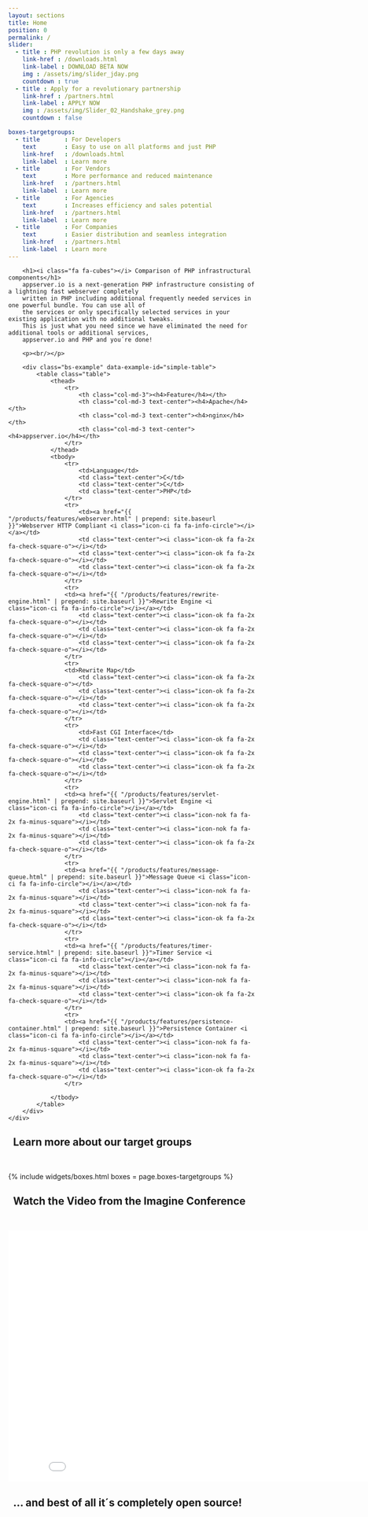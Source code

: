 ```yaml
---
layout: sections
title: Home
position: 0
permalink: /
slider:
  - title : PHP revolution is only a few days away
    link-href : /downloads.html
    link-label : DOWNLOAD BETA NOW
    img : /assets/img/slider_jday.png
    countdown : true
  - title : Apply for a revolutionary partnership 
    link-href : /partners.html
    link-label : APPLY NOW
    img : /assets/img/Slider_02_Handshake_grey.png
    countdown : false

boxes-targetgroups:
  - title       : For Developers
    text        : Easy to use on all platforms and just PHP
    link-href   : /downloads.html
    link-label  : Learn more
  - title       : For Vendors
    text        : More performance and reduced maintenance
    link-href   : /partners.html
    link-label  : Learn more
  - title       : For Agencies
    text        : Increases efficiency and sales potential
    link-href   : /partners.html
    link-label  : Learn more
  - title       : For Companies
    text        : Easier distribution and seamless integration
    link-href   : /partners.html
    link-label  : Learn more
---
```


<section>
    <div class="container">

        <h1><i class="fa fa-cubes"></i> Comparison of PHP infrastructural components</h1>
        appserver.io is a next-generation PHP infrastructure consisting of a lightning fast webserver completely
        written in PHP including additional frequently needed services in one powerful bundle. You can use all of
        the services or only specifically selected services in your existing application with no additional tweaks.
        This is just what you need since we have eliminated the need for additional tools or additional services,
        appserver.io and PHP and you´re done!

        <p><br/></p>

        <div class="bs-example" data-example-id="simple-table">
            <table class="table">
                <thead>
                    <tr>
                        <th class="col-md-3"><h4>Feature</h4></th>
                        <th class="col-md-3 text-center"><h4>Apache</h4></th>
                        <th class="col-md-3 text-center"><h4>nginx</h4></th>
                        <th class="col-md-3 text-center"><h4>appserver.io</h4></th>
                    </tr>
                </thead>
                <tbody>
                    <tr>
                        <td>Language</td>
                        <td class="text-center">C</td>
                        <td class="text-center">C</td>
                        <td class="text-center">PHP</td>
                    </tr>
                    <tr>
                        <td><a href="{{ "/products/features/webserver.html" | prepend: site.baseurl }}">Webserver HTTP Compliant <i class="icon-ci fa fa-info-circle"></i></a></td>
                        <td class="text-center"><i class="icon-ok fa fa-2x fa-check-square-o"></i></td>
                        <td class="text-center"><i class="icon-ok fa fa-2x fa-check-square-o"></i></td>
                        <td class="text-center"><i class="icon-ok fa fa-2x fa-check-square-o"></i></td>
                    </tr>
                    <tr>
                    <td><a href="{{ "/products/features/rewrite-engine.html" | prepend: site.baseurl }}">Rewrite Engine <i class="icon-ci fa fa-info-circle"></i></a></td>
                        <td class="text-center"><i class="icon-ok fa fa-2x fa-check-square-o"></i></td>
                        <td class="text-center"><i class="icon-ok fa fa-2x fa-check-square-o"></i></td>
                        <td class="text-center"><i class="icon-ok fa fa-2x fa-check-square-o"></i></td>
                    </tr>
                    <tr>
                    <td>Rewrite Map</td>
                        <td class="text-center"><i class="icon-ok fa fa-2x fa-check-square-o"></td>
                        <td class="text-center"><i class="icon-ok fa fa-2x fa-check-square-o"></i></td>
                        <td class="text-center"><i class="icon-ok fa fa-2x fa-check-square-o"></i></td>
                    </tr>
                    <tr>
                        <td>Fast CGI Interface</td>
                        <td class="text-center"><i class="icon-ok fa fa-2x fa-check-square-o"></i></td>
                        <td class="text-center"><i class="icon-ok fa fa-2x fa-check-square-o"></i></td>
                        <td class="text-center"><i class="icon-ok fa fa-2x fa-check-square-o"></i></td>
                    </tr>
                    <tr>
                    <td><a href="{{ "/products/features/servlet-engine.html" | prepend: site.baseurl }}">Servlet Engine <i class="icon-ci fa fa-info-circle"></i></a></td>
                        <td class="text-center"><i class="icon-nok fa fa-2x fa-minus-square"></i></td>
                        <td class="text-center"><i class="icon-nok fa fa-2x fa-minus-square"></i></td>
                        <td class="text-center"><i class="icon-ok fa fa-2x fa-check-square-o"></i></td>
                    </tr>
                    <tr>
                    <td><a href="{{ "/products/features/message-queue.html" | prepend: site.baseurl }}">Message Queue <i class="icon-ci fa fa-info-circle"></i></a></td>
                        <td class="text-center"><i class="icon-nok fa fa-2x fa-minus-square"></i></td>
                        <td class="text-center"><i class="icon-nok fa fa-2x fa-minus-square"></i></td>
                        <td class="text-center"><i class="icon-ok fa fa-2x fa-check-square-o"></i></td>
                    </tr>
                    <tr>
                    <td><a href="{{ "/products/features/timer-service.html" | prepend: site.baseurl }}">Timer Service <i class="icon-ci fa fa-info-circle"></i></a></td>
                        <td class="text-center"><i class="icon-nok fa fa-2x fa-minus-square"></i></td>
                        <td class="text-center"><i class="icon-nok fa fa-2x fa-minus-square"></i></td>
                        <td class="text-center"><i class="icon-ok fa fa-2x fa-check-square-o"></i></td>
                    </tr>
                    <tr>
                    <td><a href="{{ "/products/features/persistence-container.html" | prepend: site.baseurl }}">Persistence Container <i class="icon-ci fa fa-info-circle"></i></a></td>
                        <td class="text-center"><i class="icon-nok fa fa-2x fa-minus-square"></i></td>
                        <td class="text-center"><i class="icon-nok fa fa-2x fa-minus-square"></i></td>
                        <td class="text-center"><i class="icon-ok fa fa-2x fa-check-square-o"></i></td>
                    </tr>

                </tbody>
            </table>
        </div>
    </div>
</section>

<section class="grey text-center">
    <div class="container">
        <h2><i class="fa fa-dot-circle-o"></i>&nbsp;&nbsp;Learn more about our target groups</h2>
        <p><br/></p>
        {% include widgets/boxes.html boxes = page.boxes-targetgroups %}
    </div>
</section>

<section class="text-center">
    <div class="container">
        <h2><i class="fa fa-video-camera"></i>&nbsp;&nbsp;Watch the Video from the Imagine Conference</h2>
        <p><br/></p>
        <div class="elastic-video">
            <iframe width="854" height="510" src="//www.youtube.com/embed/D5rkJ1bznKo#t=10" frameborder="0" allowfullscreen></iframe>
        </div>
    </div>
</section>

<!--
## <i class="fa fa-hand-o-right"></i> Lightning speed is only one part of the benefits of appserver.io...
<p><br/></p>
<div class="row">
    <div class="col-md-6">With the appserver.io plattform an increase in performance of your application is not to far away. If you use the services the infrastructure is offering a tremendous boost is absolutely possible and it comes along with an improvement for different parts of your software. 
    <p><br/></p>
    <a class="btn btn-info btn-lg"
                   href="{{ "/products/features.html" | prepend: site.baseurl }}">
                    <i class="fa fa-bars"></i>&nbsp;&nbsp;learn more about the possibilies
                </a>

    </div>
    <div class="col-md-6"><img class="img-responsive img-hover" src="http://placehold.it/700x400" alt="">     </div>
</div>
<p><br/></p>
-->

<section class="black text-center">
    <div class="container">
        <h2><i class="fa fa-arrow-right"></i>&nbsp;&nbsp;... and best of all it´s completely open source!</h2>
    </div>
</section>
